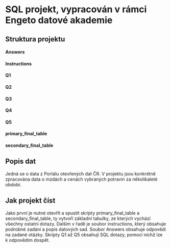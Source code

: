 # SQL projekt, vypracován v rámci Engeto datové akademie 
## Struktura projektu
#### Answers
#### Instructions
#### Q1
#### Q2
#### Q3
#### Q4
#### Q5
#### primary_final_table
#### secondary_final_table
## Popis dat 
Jedná se o data z Portálu otevřených dat ČR. 
V projektu jsou konkrétně zpracována data o mzdách a cenách vybraných potravin za několikaleté období.

## Jak projekt číst
Jako první je nutné otevřít a spustit skripty primary_final_table a secondary_final_table, ty vytvoří základní tabulky, ze kterých vychází všechny ostatní dotazy. Dalším v řadě je soubor instructions, který obsahuje podrobné zadání a popis datových sad. Soubor Answers obsahuje odpovědi na zadané otázky. Skripty Q1 až Q5 obsahují SQL dotazy, pomocí nichž lze k odpovědím dospět. 

